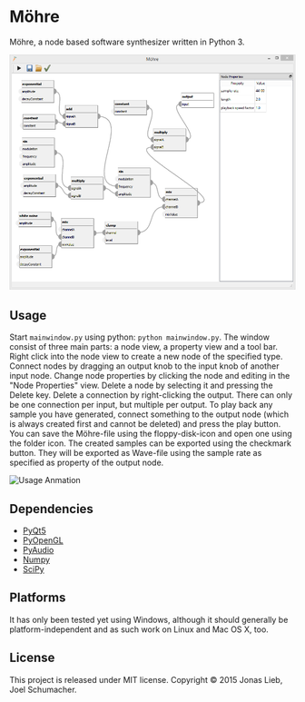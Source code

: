 # Möhre

Möhre, a node based software synthesizer written in Python 3.

![Main Window Screenshot](https://raw.githubusercontent.com/jojonas/moehre/master/screenshots/main-window.png "Möhre Main Window")

## Usage
Start `mainwindow.py` using python: `python mainwindow.py`. The window consist of three main parts: a node view, a property view and a tool bar. Right click into the node view to create a new node of the specified type. Connect nodes by dragging an output knob to the input knob of another input node. Change node properties by clicking the node and editing in the "Node Properties" view. Delete a node by selecting it and pressing the Delete key. Delete a connection by right-clicking the output. There can only be one connection per input, but multiple per output.
	To play back any sample you have generated, connect something to the output node (which is always created first and cannot be deleted) and press the play button. You can save the Möhre-file using the floppy-disk-icon and open one using the folder icon. 
	The created samples can be exported using the checkmark button. They will be exported as Wave-file using the sample rate as specified as property of the output node.
	
![Usage Anmation](http://zippy.gfycat.com/BasicSmartJellyfish.gif "Möhre Usage Animation")

## Dependencies
* [PyQt5](http://www.riverbankcomputing.com/software/pyqt/download5)
* [PyOpenGL](http://pyopengl.sourceforge.net/)
* [PyAudio](http://people.csail.mit.edu/hubert/pyaudio/)
* [Numpy](http://www.scipy.org/scipylib/download.html)
* [SciPy](http://www.scipy.org/scipylib/download.html)

## Platforms
It has only been tested yet using Windows, although it should generally be platform-independent and as such work on Linux and Mac OS X, too.

## License
This project is released under MIT license. 
Copyright &copy; 2015 Jonas Lieb, Joel Schumacher.
